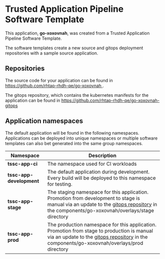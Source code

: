 # Trusted Application Pipeline Software Template

This application, **go-xoxovnah**, was created from a Trusted Application Pipeline Software Template.

The software templates create a new source and gitops deployment repositories with a sample source application. 

## Repositories

The source code for your application can be found in [https://github.com/rhtap-rhdh-qe/go-xoxovnah ](https://github.com/rhtap-rhdh-qe/go-xoxovnah ).
 
The gitops repository, which contains the kubernetes manifests for the application can be found in 
[https://github.com/rhtap-rhdh-qe/go-xoxovnah-gitops ](https://github.com/rhtap-rhdh-qe/go-xoxovnah-gitops ) 

## Application namespaces 

The default application will be found in the following namespaces. Applications can be deployed into unique namespaces or multiple software templates can also bet generated into the same group namespaces.  

|  Namespace   |  Description   |  
| -------- | -------- |
| **tssc-app-ci** | The namespace used for CI workloads |
| **tssc-app-development** | The default application during development. Every build will be deployed to this namespace for testing. |
| **tssc-app-stage** | The staging namespace for this application. Promotion from development to stage is manual via an update to the [gitops repository](https://github.com/rhtap-rhdh-qe/go-xoxovnah-gitops ) in the components/go-xoxovnah/overlays/stage directory |
| **tssc-app-prod** | The production namespace for this application. Promotion from stage to production is manual via an update to the [gitops repository](https://github.com/rhtap-rhdh-qe/go-xoxovnah-gitops ) in the components/go-xoxovnah/overlays/prod directory |